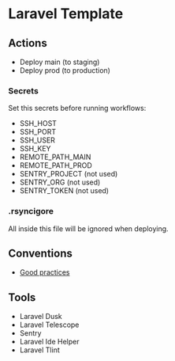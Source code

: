 # Laravel Template

## Actions

- Deploy main (to staging)
- Deploy prod (to production)

### Secrets

Set this secrets before running workflows:

- SSH_HOST
- SSH_PORT
- SSH_USER
- SSH_KEY
- REMOTE_PATH_MAIN
- REMOTE_PATH_PROD
- SENTRY_PROJECT (not used)
- SENTRY_ORG (not used)
- SENTRY_TOKEN (not used)

### .rsyncigore

All inside this file will be ignored when deploying.

## Conventions

- [Good practices](https://github.com/alexeymezenin/laravel-best-practices)

## Tools

- Laravel Dusk
- Laravel Telescope
- Sentry
- Laravel Ide Helper
- Laravel Tlint
